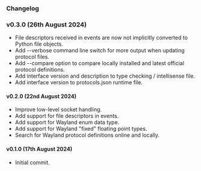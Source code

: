 ### Changelog

### v0.3.0 (26th August 2024)
- File descriptors received in events are now not implicitly converted to Python file objects.
- Add --verbose command line switch for more output when updating protocol files.
- Add --compare option to compare locally installed and latest official protocol definitions.
- Add interface version and description to type checking / intellisense file.
- Add interface version to protocols.json runtime file.

#### v0.2.0 (22nd August 2024)
- Improve low-level socket handling.
- Add support for file descriptors in events.
- Add support for Wayland enum data type.
- Add support for Wayland "fixed" floating point types.
- Search for Wayland protocol definitions online and locally.

#### v0.1.0 (17th August 2024)
- Initial commit.
